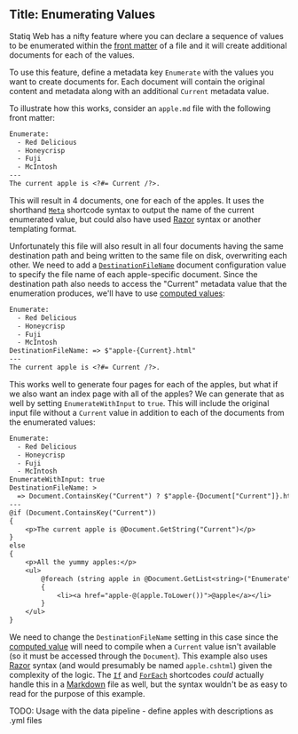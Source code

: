 Title: Enumerating Values
---
Statiq Web has a nifty feature where you can declare a sequence of values to be enumerated within the [front matter](/web/content/front-matter) of a file and it will create additional documents for each of the values.

To use this feature, define a metadata key `Enumerate` with the values you want to create documents for. Each document will contain the original content and metadata along with an additional `Current` metadata value.

To illustrate how this works, consider an `apple.md` file with the following front matter:

```txt
Enumerate:
  - Red Delicious
  - Honeycrisp
  - Fuji
  - McIntosh
---
The current apple is <?#= Current /?>.
```

This will result in 4 documents, one for each of the apples. It uses the shorthand [`Meta`](/web/content/shortcodes#meta) shortcode syntax to output the name of the current enumerated value, but could also have used [Razor](/web/templates/razor) syntax or another templating format.

Unfortunately this file will also result in all four documents having the same destination path and being written to the same file on disk, overwriting each other. We need to add a [`DestinationFileName`](xref:web_settings#destinationfilename) document configuration value to specify the file name of each apple-specific document. Since the destination path also needs to access the "Current" metadata value that the enumeration produces, we'll have to use [computed values](/framework/concepts/metadata#computed-values):

```txt
Enumerate:
  - Red Delicious
  - Honeycrisp
  - Fuji
  - McIntosh
DestinationFileName: => $"apple-{Current}.html"
---
The current apple is <?#= Current /?>.
```

This works well to generate four pages for each of the apples, but what if we also want an index page with all of the apples? We can generate that as well by setting `EnumerateWithInput` to `true`. This will include the original input file without a `Current` value in addition to each of the documents from the enumerated values:

```txt
Enumerate:
  - Red Delicious
  - Honeycrisp
  - Fuji
  - McIntosh
EnumerateWithInput: true
DestinationFileName: >
  => Document.ContainsKey("Current") ? $"apple-{Document["Current"]}.html" : "apple.html"
---
@if (Document.ContainsKey("Current"))
{
    <p>The current apple is @Document.GetString("Current")</p>
}
else
{
    <p>All the yummy apples:</p>
    <ul>
        @foreach (string apple in @Document.GetList<string>("Enumerate"))
        {
            <li><a href="apple-@(apple.ToLower())">@apple</a></li>
        }
    </ul>
}
```

We need to change the `DestinationFileName` setting in this case since the [computed value](/framework/concepts/metadata#computed-values) will need to compile when a `Current` value isn't available (so it must be accessed through the `Document`). This example also uses [Razor](/web/templates/razor) syntax (and would presumably be named `apple.cshtml`) given the complexity of the logic. The [`If`](/web/content/shortcodes#if) and [`ForEach`](/web/content/shortcodes#foreach) shortcodes _could_ actually handle this in a [Markdown](/web/templates/markdown) file as well, but the syntax wouldn't be as easy to read for the purpose of this example.

TODO: Usage with the data pipeline - define apples with descriptions as .yml files